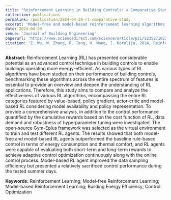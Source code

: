 ```yaml
---
title: "Reinforcement Learning in Building Controls: a Comparative Study of Algorithms considering Model Availability and Policy Representation"
collection: publications
permalink: /publication/2024-04-30-rl-comparative-study
excerpt: 'Model-free and model-based reinforcement learning algorithms were implemented; Reinforcement learning of value-based, policy gradient and actor-critic are discussed.'
date: 2024-04-30
venue: 'Journal of Building Engineering'
paperurl: 'https://www.sciencedirect.com/science/article/pii/S2352710224010659?via%3Dihub'
citation: 'Z. Wu, W. Zhang, R. Tang, H. Wang, I. Korolija, 2024, Reinforcement Learning in Building Controls: a Comparative Study of Algorithms considering Model Availability and Policy Representation, Journal of Building Engineering, 10.1016/j.jobe.2024.109497.'
---
```


**Abstract:** Reinforcement Learning (RL) has presented considerable potential as an advanced control technique in building controls to enable buildings operating more energy-efficient. As various types of RL algorithms have been studied on their performance of building controls, benchmarking these algorithms across the entire spectrum of features is essential to provide an overview and deepen the understanding of RL applications. Therefore, this study aims to compare and analyze the effectiveness of various RL algorithms, encompassing the entire RL categories featured by value-based, policy gradient, actor-critic and model-based RL considering model availability and policy representation. To provide a comprehensive analysis, in addition to the control performance quantified by the cumulative rewards based on the cost function of RL, data demand and robustness of hyperparameter tuning were investigated. The open-source Gym-Eplus framework was selected as the virtual environment to train and test different RL agents. The results showed that both model-free and model-based RL agents outperformed the baseline rule-based control in terms of energy consumption and thermal comfort, and RL agents were capable of evaluating both short-term and long-term rewards to achieve adaptive control optimization continuously along with the online control process. Model-based RL agent improved the data sampling efficiency but presented a relatively sacrificed control performance during the tested summer days.

**Keywords:** Reinforcement Learning; Model-free Reinforcement Learning; Model-based Reinforcement Learning; Building Energy Efficiency; Control Optimization
